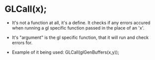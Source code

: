 # GLCall(x);

- It's not a function at all, it's a define. It checks if any errors accured when running a gl specific function passed in the place of an 'x'.

- It's "argument" is the gl specific function, that it will run and check errors for.
- Example of it being used: GLCall(glGenBuffers(x,y));
